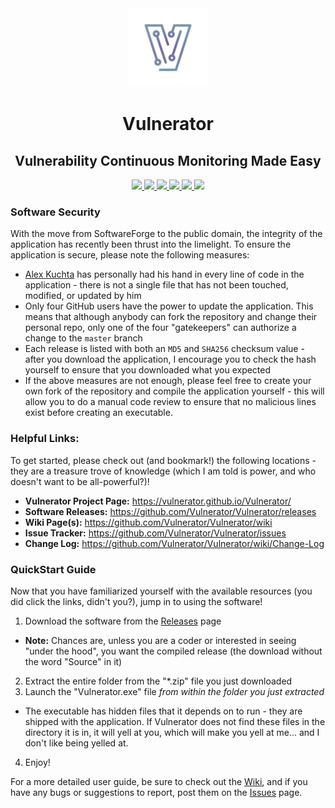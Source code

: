 ﻿<div align="center">
    <img width="25%" src="Vulnerator_Logo_Large_Color_SquareBackground_20190805.png">
	<h1>Vulnerator</h1>
	<h2>Vulnerability Continuous Monitoring Made Easy</h2>
		<a href="https://gitter.im/Vulnerator/Vulnerator">
			<img src="https://img.shields.io/badge/Gitter-Join%20Chat-green.svg?style=flat-square&colorB=5523ed">
		</a>
        <a href="https://join.slack.com/t/vulnerator-chat/shared_invite/enQtMzQxMzc2MTE0NTI4LWQ1MTVmOGRmZjU4M2UzODU4ZDBhZDk1NGNlY2ZmMjgxNGEzNjUxMmE4OTkwNjQ3NTBhYzU3NmQ2OGI4YjViYzM">
			<img src="https://img.shields.io/badge/Slack-Join%20Chat-green.svg?style=flat-square&colorB=5523ed">
		</a>
		<a href="https://github.com/Vulnerator/Vulnerator/releases/latest">
			<img src="https://img.shields.io/github/release/Vulnerator/Vulnerator.svg?style=flat-square">
		</a>
		<a href="https://github.com/Vulnerator/Vulnerator/issues">
			<img src="https://img.shields.io/github/issues-raw/Vulnerator/Vulnerator.svg?style=flat-square">
		</a>
		<a href="https://github.com/Vulnerator/Vulnerator/issues">
			<img src="https://img.shields.io/github/issues-closed-raw/Vulnerator/Vulnerator.svg?style=flat-square&colorB=green">
		</a>
        <a href="https://github.com/Vulnerator/Vulnerator/blob/testing/LICENSE">
			<img src="https://img.shields.io/github/license/Vulnerator/Vulnerator.svg?style=flat-square&colorB=f77a1b">
		</a>
</div>

### Software Security
With the move from SoftwareForge to the public domain, the integrity of the application has recently been thrust into the limelight.  To ensure the application is secure, please note the following measures:
* [Alex Kuchta](https://github.com/amkuchta "Alex Kuchta's GitHub Page") has personally had his hand in every line of code in the application - there is not a single file that has not been touched, modified, or updated by him
* Only four GitHub users have the power to update the application.  This means that although anybody can fork the repository and change their personal repo, only one of the four "gatekeepers" can authorize a change to the ```master``` branch
* Each release is listed with both an ```MD5``` and ```SHA256``` checksum value - after you download the application, I encourage you to check the hash yourself to ensure that you downloaded what you expected
* If the above measures are not enough, please feel free to create your own fork of the repository and compile the application yourself - this will allow you to do a manual code review to ensure that no malicious lines exist before creating an executable.

### Helpful Links:
To get started, please check out (and bookmark!) the following locations - they are a treasure trove of knowledge (which I am told is power, and who doesn't want to be all-powerful?)!  

* **Vulnerator Project Page:** https://vulnerator.github.io/Vulnerator/
* **Software Releases:**  https://github.com/Vulnerator/Vulnerator/releases
* **Wiki Page(s):** https://github.com/Vulnerator/Vulnerator/wiki
* **Issue Tracker:** https://github.com/Vulnerator/Vulnerator/issues  
* **Change Log:** https://github.com/Vulnerator/Vulnerator/wiki/Change-Log  

### QuickStart Guide
Now that you have familiarized yourself with the available resources (you did click the links, didn't you?), jump in to using the software!  

1. Download the software from the [Releases](https://github.com/Vulnerator/Vulnerator/releases) page
  * **Note:** Chances are, unless you are a coder or interested in seeing "under the hood", you want the compiled release (the download without the word "Source" in it)
2. Extract the entire folder from the "*.zip" file you just downloaded
3. Launch the "Vulnerator.exe" file _from within the folder you just extracted_
  * The executable has hidden files that it depends on to run - they are shipped with the application.  If Vulnerator does not find these files in the directory it is in, it will yell at you, which will make you yell at me... and I don't like being yelled at.
4. Enjoy!

For a more detailed user guide, be sure to check out the [Wiki](https://github.com/Vulnerator/Vulnerator/wiki), and if you have any bugs or suggestions to report, post them on the [Issues](https://github.com/Vulnerator/Vulnerator/issues) page.
